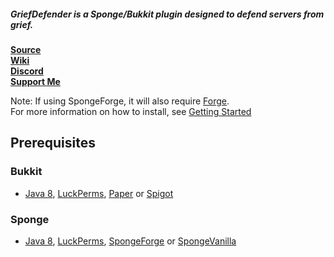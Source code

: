 ##### *GriefDefender* is a Sponge/Bukkit plugin designed to defend servers from grief.


[**Source**](https://github.com/bloodmc/GriefDefender)  
[**Wiki**](https://github.com/bloodmc/GriefDefender/wiki)  
[**Discord**](https://discord.gg/jy4FQDz)  
[**Support Me**](https://www.patreon.com/bloodmc)


Note: If using SpongeForge, it will also require [Forge].  
For more information on how to install, see [Getting Started](https://github.com/bloodmc/GriefDefender/wiki/Getting-Started)

## Prerequisites
### Bukkit
* [Java 8], [LuckPerms], [Paper] or [Spigot]

### Sponge
* [Java 8], [LuckPerms], [SpongeForge] or [SpongeVanilla]


[Discord]: https://discord.gg/jy4FQDz
[Forge]: http://files.minecraftforge.net
[Java 8]: http://java.oracle.com
[LuckPerms]: https://github.com/lucko/LuckPerms
[Paper]: https://github.com/PaperMC/Paper.git
[Source]: https://github.com/bloodmc/GriefDefender
[Spigot]: https://www.spigotmc.org/wiki/buildtools/
[SpongeForge]: https://www.spongepowered.org/downloads/spongeforge
[SpongeVanilla]: https://www.spongepowered.org/downloads/spongevanilla